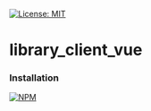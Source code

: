 [![License: MIT](https://img.shields.io/badge/License-MIT-yellow.svg)](https://opensource.org/licenses/MIT)

# library_client_vue

### Installation

[![NPM](https://nodei.co/npm/@thzero/library_client_vue.png?compact=true)](https://npmjs.org/package/@thzero/library_client_vue)
